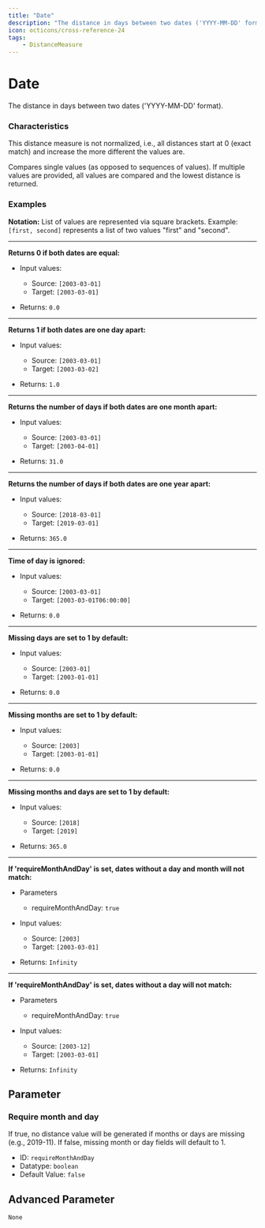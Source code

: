 ```yaml
---
title: "Date"
description: "The distance in days between two dates ('YYYY-MM-DD' format)."
icon: octicons/cross-reference-24
tags: 
    - DistanceMeasure
---
```

# Date
<!-- This file was generated - DO NOT CHANGE IT MANUALLY -->



The distance in days between two dates ('YYYY-MM-DD' format).

### Characteristics
This distance measure is not normalized, i.e., all distances start at 0 (exact match) and increase the more different the values are.

Compares single values (as opposed to sequences of values). If multiple values are provided, all values are compared and the lowest distance is returned.
### Examples

**Notation:** List of values are represented via square brackets. Example: `[first, second]` represents a list of two values "first" and "second".

---
**Returns 0 if both dates are equal:**

* Input values:
    - Source: `[2003-03-01]`
    - Target: `[2003-03-01]`

* Returns: `0.0`


---
**Returns 1 if both dates are one day apart:**

* Input values:
    - Source: `[2003-03-01]`
    - Target: `[2003-03-02]`

* Returns: `1.0`


---
**Returns the number of days if both dates are one month apart:**

* Input values:
    - Source: `[2003-03-01]`
    - Target: `[2003-04-01]`

* Returns: `31.0`


---
**Returns the number of days if both dates are one year apart:**

* Input values:
    - Source: `[2018-03-01]`
    - Target: `[2019-03-01]`

* Returns: `365.0`


---
**Time of day is ignored:**

* Input values:
    - Source: `[2003-03-01]`
    - Target: `[2003-03-01T06:00:00]`

* Returns: `0.0`


---
**Missing days are set to 1 by default:**

* Input values:
    - Source: `[2003-01]`
    - Target: `[2003-01-01]`

* Returns: `0.0`


---
**Missing months are set to 1 by default:**

* Input values:
    - Source: `[2003]`
    - Target: `[2003-01-01]`

* Returns: `0.0`


---
**Missing months and days are set to 1 by default:**

* Input values:
    - Source: `[2018]`
    - Target: `[2019]`

* Returns: `365.0`


---
**If 'requireMonthAndDay' is set, dates without a day and month will not match:**

* Parameters
    * requireMonthAndDay: `true`

* Input values:
    - Source: `[2003]`
    - Target: `[2003-03-01]`

* Returns: `Infinity`


---
**If 'requireMonthAndDay' is set, dates without a day will not match:**

* Parameters
    * requireMonthAndDay: `true`

* Input values:
    - Source: `[2003-12]`
    - Target: `[2003-03-01]`

* Returns: `Infinity`




## Parameter

### Require month and day

If true, no distance value will be generated if months or days are missing (e.g., 2019-11). If false, missing month or day fields will default to 1.

- ID: `requireMonthAndDay`
- Datatype: `boolean`
- Default Value: `false`





## Advanced Parameter

`None`